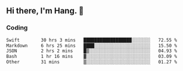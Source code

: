## Hi there, I'm Hang. 👋

### Coding

<!--START_SECTION:waka-->

```txt
Swift        30 hrs 3 mins   ██████████████████░░░░░░░   72.55 %
Markdown     6 hrs 25 mins   ████░░░░░░░░░░░░░░░░░░░░░   15.50 %
JSON         2 hrs 2 mins    █▒░░░░░░░░░░░░░░░░░░░░░░░   04.93 %
Bash         1 hr 16 mins    ▓░░░░░░░░░░░░░░░░░░░░░░░░   03.09 %
Other        31 mins         ▒░░░░░░░░░░░░░░░░░░░░░░░░   01.27 %
```

<!--END_SECTION:waka-->
